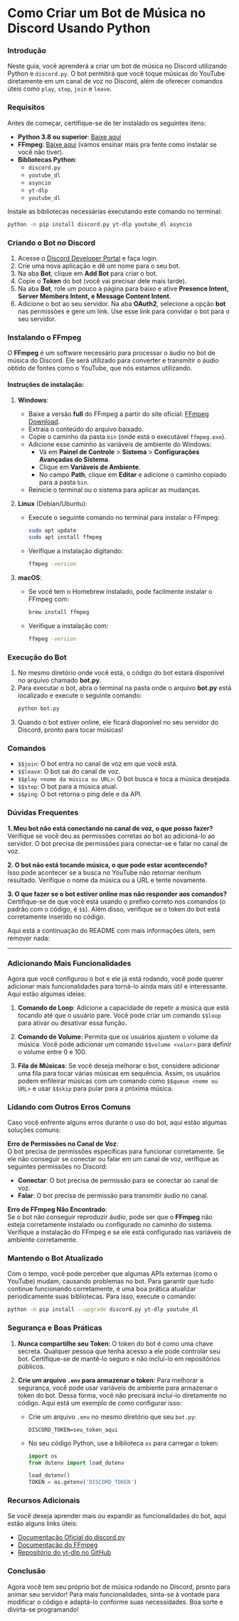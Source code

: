 # Como Criar um Bot de Música no Discord Usando Python

### Introdução
Neste guia, você aprenderá a criar um bot de música no Discord utilizando Python e `discord.py`. O bot permitirá que você toque músicas do YouTube diretamente em um canal de voz no Discord, além de oferecer comandos úteis como `play`, `stop`, `join` e `leave`.

### Requisitos

Antes de começar, certifique-se de ter instalado os seguintes itens:

- **Python 3.8 ou superior**: [Baixe aqui](https://www.python.org/downloads/)
- **FFmpeg**: [Baixe aqui](https://www.gyan.dev/ffmpeg/builds/) (vamos ensinar mais pra fente como instalar se você não tiver).
- **Bibliotecas Python**:
  - `discord.py`
  - `youtube_dl`
  - `asyncio`
  - `yt-dlp`
  - `youtube_dl`


Instale as bibliotecas necessárias executando este comando no terminal:
```bash
python -m pip install discord.py yt-dlp youtube_dl asyncio
```

### Criando o Bot no Discord

1. Acesse o [Discord Developer Portal](https://discord.com/developers/applications) e faça login.
2. Crie uma nova aplicação e dê um nome para o seu bot.
3. Na aba **Bot**, clique em **Add Bot** para criar o bot.
4. Copie o **Token** do bot (você vai precisar dele mais tarde).
5. Na aba **Bot**, role um pouco a página para baixo e ative **Presence Intent, Server Members Intent, e Message Content Intent**.
6. Adicione o bot ao seu servidor. Na aba **OAuth2**, selecione a opção **bot** nas permissões e gere um link. Use esse link para convidar o bot para o seu servidor.

### Instalando o FFmpeg

O **FFmpeg** é um software necessário para processar o áudio no bot de música do Discord. Ele será utilizado para converter e transmitir o áudio obtido de fontes como o YouTube, que nós estamos utilizando.

#### Instruções de instalação:

1. **Windows**:
    - Baixe a versão **full** do FFmpeg a partir do site oficial: [FFmpeg Download](https://ffmpeg.org/download.html).
    - Extraia o conteúdo do arquivo baixado.
    - Copie o caminho da pasta `bin` (onde está o executável `ffmpeg.exe`).
    - Adicione esse caminho às variáveis de ambiente do Windows:
      - Vá em **Painel de Controle** > **Sistema** > **Configurações Avançadas do Sistema**.
      - Clique em **Variáveis de Ambiente**.
      - No campo **Path**, clique em **Editar** e adicione o caminho copiado para a pasta `bin`.
    - Reinicie o terminal ou o sistema para aplicar as mudanças.

2. **Linux** (Debian/Ubuntu):
    - Execute o seguinte comando no terminal para instalar o FFmpeg:
      ```bash
      sudo apt update
      sudo apt install ffmpeg
      ```
    - Verifique a instalação digitando:
      ```bash
      ffmpeg -version
      ```

3. **macOS**:
    - Se você tem o Homebrew instalado, pode facilmente instalar o FFmpeg com:
      ```bash
      brew install ffmpeg
      ```
    - Verifique a instalação com:
      ```bash
      ffmpeg -version
      ```

### Execução do Bot

1. No mesmo diretório onde você está, o código do bot estará disponível no arquivo chamado **bot.py**.
2. Para executar o bot, abra o terminal na pasta onde o arquivo **bot.py** está localizado e execute o seguinte comando:
   ```bash
   python bot.py
   ```
3. Quando o bot estiver online, ele ficará disponível no seu servidor do Discord, pronto para tocar músicas!

### Comandos

- `$$join`: O bot entra no canal de voz em que você está.
- `$$leave`: O bot sai do canal de voz.
- `$$play <nome da música ou URL>`: O bot busca e toca a música desejada.
- `$$stop`: O bot para a música atual.
- `$$ping`: O bot retorna o ping dele e da API.

### Dúvidas Frequentes

**1. Meu bot não está conectando no canal de voz, o que posso fazer?**  
Verifique se você deu as permissões corretas ao bot ao adicioná-lo ao servidor. O bot precisa de permissões para conectar-se e falar no canal de voz.

**2. O bot não está tocando música, o que pode estar acontecendo?**  
Isso pode acontecer se a busca no YouTube não retornar nenhum resultado. Verifique o nome da música ou a URL e tente novamente.

**3. O que fazer se o bot estiver online mas não responder aos comandos?**  
Certifique-se de que você está usando o prefixo correto nos comandos (o padrão com o código, é `$$`). Além disso, verifique se o token do bot está corretamente inserido no código.

Aqui está a continuação do README com mais informações úteis, sem remover nada:

---

### Adicionando Mais Funcionalidades

Agora que você configurou o bot e ele já está rodando, você pode querer adicionar mais funcionalidades para torná-lo ainda mais útil e interessante. Aqui estão algumas ideias:

1. **Comando de Loop**: 
   Adicione a capacidade de repetir a música que está tocando até que o usuário pare. Você pode criar um comando `$$loop` para ativar ou desativar essa função.

2. **Comando de Volume**: 
   Permita que os usuários ajustem o volume da música. Você pode adicionar um comando `$$volume <valor>` para definir o volume entre 0 e 100.

3. **Fila de Músicas**:
   Se você deseja melhorar o bot, considere adicionar uma fila para tocar várias músicas em sequência. Assim, os usuários podem enfileirar músicas com um comando como `$$queue <nome ou URL>` e usar `$$skip` para pular para a próxima música.

### Lidando com Outros Erros Comuns

Caso você enfrente alguns erros durante o uso do bot, aqui estão algumas soluções comuns:

**Erro de Permissões no Canal de Voz**:  
O bot precisa de permissões específicas para funcionar corretamente. Se ele não conseguir se conectar ou falar em um canal de voz, verifique as seguintes permissões no Discord:
- **Conectar**: O bot precisa de permissão para se conectar ao canal de voz.
- **Falar**: O bot precisa de permissão para transmitir áudio no canal.

**Erro de FFmpeg Não Encontrado**:  
Se o bot não conseguir reproduzir áudio, pode ser que o **FFmpeg** não esteja corretamente instalado ou configurado no caminho do sistema. Verifique a instalação do FFmpeg e se ele está configurado nas variáveis de ambiente corretamente.

### Mantendo o Bot Atualizado

Com o tempo, você pode perceber que algumas APIs externas (como o YouTube) mudam, causando problemas no bot. Para garantir que tudo continue funcionando corretamente, é uma boa prática atualizar periodicamente suas bibliotecas. Para isso, execute o comando:

```bash
python -m pip install --upgrade discord.py yt-dlp youtube_dl
```

### Segurança e Boas Práticas

1. **Nunca compartilhe seu Token**:
   O token do bot é como uma chave secreta. Qualquer pessoa que tenha acesso a ele pode controlar seu bot. Certifique-se de mantê-lo seguro e não incluí-lo em repositórios públicos.

2. **Crie um arquivo `.env` para armazenar o token**:
   Para melhorar a segurança, você pode usar variáveis de ambiente para armazenar o token do bot. Dessa forma, você não precisará incluí-lo diretamente no código. Aqui está um exemplo de como configurar isso:
   
   - Crie um arquivo `.env` no mesmo diretório que seu `bot.py`:
     ```
     DISCORD_TOKEN=seu_token_aqui
     ```
   - No seu código Python, use a biblioteca `os` para carregar o token:
     ```python
     import os
     from dotenv import load_dotenv

     load_dotenv()
     TOKEN = os.getenv('DISCORD_TOKEN')
     ```

### Recursos Adicionais

Se você deseja aprender mais ou expandir as funcionalidades do bot, aqui estão alguns links úteis:

- [Documentação Oficial do discord.py](https://discordpy.readthedocs.io/)
- [Documentação do FFmpeg](https://ffmpeg.org/documentation.html)
- [Repositório do yt-dlp no GitHub](https://github.com/yt-dlp/yt-dlp)

### Conclusão

Agora você tem seu próprio bot de música rodando no Discord, pronto para animar seu servidor! Para mais funcionalidades, sinta-se à vontade para modificar o código e adaptá-lo conforme suas necessidades. Boa sorte e divirta-se programando!
